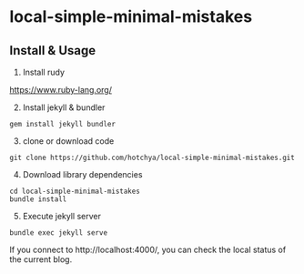 # local-simple-minimal-mistakes

## Install & Usage

1. Install rudy

https://www.ruby-lang.org/

2. Install jekyll & bundler

```
gem install jekyll bundler
```

3. clone or download code

```
git clone https://github.com/hotchya/local-simple-minimal-mistakes.git
```

4. Download library dependencies

```
cd local-simple-minimal-mistakes
bundle install
```

5. Execute jekyll server

```
bundle exec jekyll serve
```

If you connect to http://localhost:4000/, you can check the local status of the current blog.
